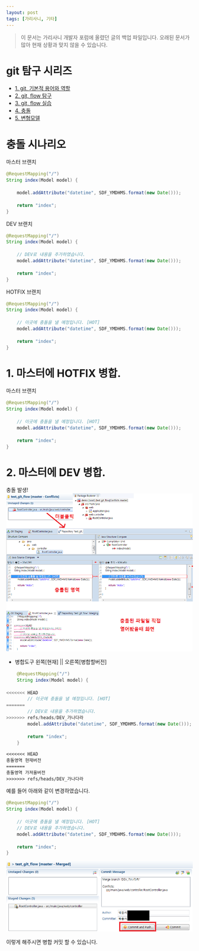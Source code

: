 ```yaml
---
layout: post
tags: [가리사니, 기타]
---
```


> 이 문서는 가리사니 개발자 포럼에 올렸던 글의 백업 파일입니다.
오래된 문서가 많아 현재 상황과 맞지 않을 수 있습니다.


# git 탐구 시리즈
- [1. git, 기본적 용어와 역할](/lab?topicId=329)
- [2. git, flow 탐구](/lab?topicId=330)
- [3. git, flow 실습](/lab?topicId=331)
- [4. 충돌](/lab?topicId=337)
- [5. 변형모델](/lab?topicId=338)


# 충돌 시나리오

마스터 브랜치
``` java
@RequestMapping("/")
String index(Model model) {

	model.addAttribute("datetime", SDF_YMDHMS.format(new Date()));

	return "index";
}
```

DEV 브랜치
``` java
@RequestMapping("/")
String index(Model model) {

	// DEV로 내용을 추가하였습니다.
	model.addAttribute("datetime", SDF_YMDHMS.format(new Date()));

	return "index";
}
```

HOTFIX 브랜치
``` java
@RequestMapping("/")
String index(Model model) {

	// 이곳에 충돌을 낼 예정입니다. [HOT]
	model.addAttribute("datetime", SDF_YMDHMS.format(new Date()));

	return "index";
}
```


# 1. 마스터에 HOTFIX 병합.
마스터 브랜치
``` java
@RequestMapping("/")
String index(Model model) {

	// 이곳에 충돌을 낼 예정입니다. [HOT]
	model.addAttribute("datetime", SDF_YMDHMS.format(new Date()));

	return "index";
}
```


# 2. 마스터에 DEV 병합.
충돌 발생!
![](/file/old/182.png)
- 병합도구 왼쪽[현재] || 오른쪽[병합할버전]
``` java
	@RequestMapping("/")
	String index(Model model) {

<<<<<<< HEAD
		// 이곳에 충돌을 낼 예정입니다. [HOT]
=======
		// DEV로 내용을 추가하였습니다.
>>>>>>> refs/heads/DEV_가나다라
		model.addAttribute("datetime", SDF_YMDHMS.format(new Date()));

		return "index";
	}
```
```
<<<<<<< HEAD
충돌영역 현재버전
=======
충돌영역 가져올버전
>>>>>>> refs/heads/DEV_가나다라
```
예를 들어 아래와 같이 변경하였습니다.
``` java
@RequestMapping("/")
String index(Model model) {

	// 이곳에 충돌을 낼 예정입니다. [HOT]
	// DEV로 내용을 추가하였습니다.
	model.addAttribute("datetime", SDF_YMDHMS.format(new Date()));

	return "index";
}
```
![](/file/old/183.png)

이렇게 해주시면 병합 커밋 할 수 있습니다.